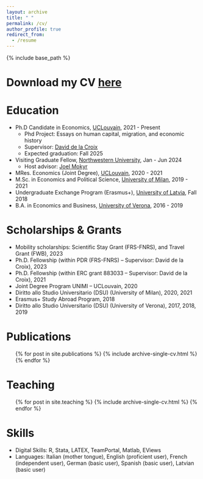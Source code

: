 ```yaml
---
layout: archive
title: " "
permalink: /cv/
author_profile: true
redirect_from:
  - /resume
---
```


{% include base_path %}

Download my CV [here](https://chiarazanardello.github.io/files/zanardello_cv.pdf)
=====

Education
======
* Ph.D Candidate in Economics, [UCLouvain](https://uclouvain.be/en/faculties/espo/esl/ph-d-esl.html), 2021 - Present
    * Phd Project: Essays on human capital, migration, and economic history
    * Supervisor: [David de la Croix](https://perso.uclouvain.be/david.delacroix/)
    * Expected graduation: Fall 2025
* Visiting Graduate Fellow, [Northwestern University](https://economics.northwestern.edu/people/faculty/visitors.html#Z), Jan - Jun 2024
    * Host advisor: [Joel Mokyr](https://economics.northwestern.edu/people/directory/joel-mokyr.html)
* MRes. Economics (Joint Degree), [UCLouvain](https://uclouvain.be/en/faculties/espo/esl/research-master-in-economics-120.html), 2020 - 2021
* M.Sc. in Economics and Political Science, [University of Milan](https://www.unimi.it/en), 2019 - 2021
* Undergraduate Exchange Program (Erasmus+), [University of Latvia](https://www.lu.lv/en/), Fall 2018
* B.A. in Economics and Business, [University of Verona](https://www.univr.it/home), 2016 - 2019

Scholarships & Grants
======
* Mobility scholarships: Scientific Stay Grant (FRS-FNRS), and Travel Grant (FWB), 2023
* Ph.D. Fellowship (within PDR (FRS-FNRS) – Supervisor: David de la Croix), 2023
* Ph.D. Fellowship (within ERC grant 883033 – Supervisor: David de la Croix), 2021
* Joint Degree Program UNIMI – UCLouvain, 2020
* Diritto allo Studio Universitario (DSU) (University of Milan), 2020, 2021
* Erasmus+ Study Abroad Program, 2018
* Diritto allo Studio Universitario (DSU) (University of Verona), 2017, 2018, 2019 

Publications
======
  <ul>{% for post in site.publications %}
    {% include archive-single-cv.html %}
  {% endfor %}</ul>
  
 
Teaching
======
  <ul>{% for post in site.teaching %}
    {% include archive-single-cv.html %}
  {% endfor %}</ul>

Skills
======
* Digital Skills: R, Stata, LATEX, TeamPortal, Matlab, EViews
* Languages: Italian (mother tongue), English (proficient user), French (independent user), German (basic
user), Spanish (basic user), Latvian (basic user)
